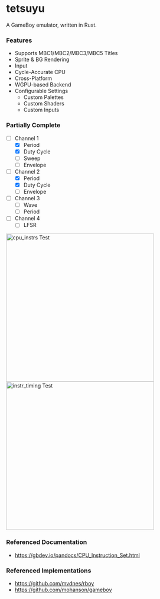 # tetsuyu

A GameBoy emulator, written in Rust.

### Features
- Supports MBC1/MBC2/MBC3/MBC5 Titles
- Sprite & BG Rendering
- Input
- Cycle-Accurate CPU
- Cross-Platform
- WGPU-based Backend
- Configurable Settings
  - Custom Palettes
  - Custom Shaders
  - Custom Inputs

### Partially Complete
- [ ] Channel 1
  - [x] Period
  - [x] Duty Cycle
  - [ ] Sweep
  - [ ] Envelope
- [ ] Channel 2
  - [x] Period
  - [x] Duty Cycle
  - [ ] Envelope
- [ ] Channel 3
  - [ ] Wave
  - [ ] Period
- [ ] Channel 4
  - [ ] LFSR

<img width="400" alt="cpu_instrs Test" src="https://github.com/IsaacMarovitz/tetsuyu/assets/42140194/a1b62888-0efa-4132-93fe-7ee812f7c73e">
<img width="400" alt="instr_timing Test" src="https://github.com/IsaacMarovitz/tetsuyu/assets/42140194/56fe26c1-cc4b-498e-9fd0-26a3d109c0ba">


### Referenced Documentation
- https://gbdev.io/pandocs/CPU_Instruction_Set.html

### Referenced Implementations
- https://github.com/mvdnes/rboy
- https://github.com/mohanson/gameboy
